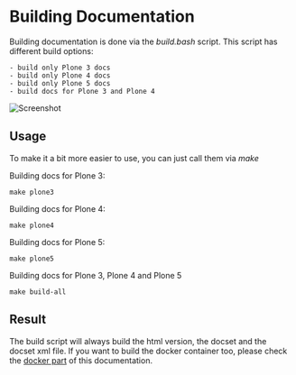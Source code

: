 # Building Documentation

Building documentation is done via the *build.bash* script.
This script has different build options:

    - build only Plone 3 docs
    - build only Plone 4 docs
    - build only Plone 5 docs
    - build docs for Plone 3 and Plone 4


![Screenshot](img/mr.publisher_help.png)

## Usage


To make it a bit more easier to use, you can just call them via *make*

Building docs for Plone 3:

    make plone3

Building docs for Plone 4:

    make plone4

Building docs for Plone 5:

    make plone5

Building docs for Plone 3, Plone 4 and Plone 5

    make build-all


## Result

The build script will always build the html version, the docset and the docset xml file.
If you want to build the docker container too, please check the [docker part](docker.md) of this  documentation.
